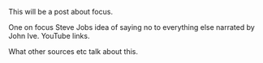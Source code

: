 
This will be a post about focus.

One on focus Steve Jobs idea of saying no to everything else narrated by John Ive. YouTube links.

What other sources etc talk about this.


